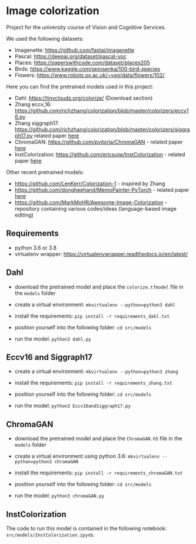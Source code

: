 # Image colorization
Project for the university course of Vision and Cognitive Services.

We used the following datasets:
- Imagenette: https://github.com/fastai/imagenette
- Pascal: https://deepai.org/dataset/pascal-voc
- Places: https://paperswithcode.com/dataset/places205
- Birds: https://www.kaggle.com/gpiosenka/100-bird-species
- Flowers: https://www.robots.ox.ac.uk/~vgg/data/flowers/102/

Here you can find the pretrained models used in this project:
- Dahl: https://tinyclouds.org/colorize/ (Download section)
- Zhang eccv_16: https://github.com/richzhang/colorization/blob/master/colorizers/eccv16.py
- Zhang siggraph17: https://github.com/richzhang/colorization/blob/master/colorizers/siggraph17.py related paper [here](https://arxiv.org/pdf/1705.02999.pdf)
- ChromaGAN: https://github.com/pvitoria/ChromaGAN - related paper [here](https://arxiv.org/pdf/1907.09837.pdf)
- InstColorization: https://github.com/ericsujw/InstColorization - related paper [here](https://arxiv.org/pdf/2005.10825.pdf)

Other recent pretrained models:
- https://github.com/LenKerr/Colorization-1 - inspired by Zhang
- https://github.com/dongheehand/MemoPainter-PyTorch - related paper [here](https://arxiv.org/pdf/1906.11888.pdf)
- https://github.com/MarkMoHR/Awesome-Image-Colorization - repository containing various codes/ideas (language-based image editing)

## Requirements
- python 3.6 or 3.8
- virtualenv wrapper: https://virtualenvwrapper.readthedocs.io/en/latest/

## Dahl
- download the pretrained model and place the `colorize.tfmodel` file in the `models` folder
- create a virtual environment: `mkvirtualenv --python=python3 dahl`
- install the requirements: `pip install -r requirements_dahl.txt`
- position yourself into the following folder: `cd src/models`

- run the model: `python3 dahl.py`
    
## Eccv16 and Siggraph17
- create a virtual environment: `mkvirtualenv --python=python3 zhang`
- install the requirements: `pip install -r requirements_zhang.txt`
- position yourself into the following folder: `cd src/models`

- run the model: `python3 Eccv16andSiggraph17.py`

## ChromaGAN
- download the pretrained model and place the `ChromaGAN.h5` file in the `models` folder
- create a virtual environment using python 3.6: `mkvirtualenv --python=python3 chromaGAN`
- install the requirements: `pip install -r requirements_chromaGAN.txt`
- position yourself into the following folder: `cd src/models`

- run the model: `python3 chromaGAN.py`

## InstColorization
The code to run this model is contained in the following notebook: `src/models/InstColorization.ipynb`.
